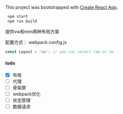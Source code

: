 This project was bootstrapped with [Create React App](https://github.com/facebook/create-react-app).

```sh
 npm start
 npm run build
```

提供vw和rem两种布局方案

配置方式：
webpack.config.js

```js
const Layout = 'vw'; // you can select rem or vw
```

#### todo
- [X] 布局
- [ ] 代理
- [ ] 骨架屏
- [ ] webpack优化
- [ ] 状态管理
- [ ] 数据请求